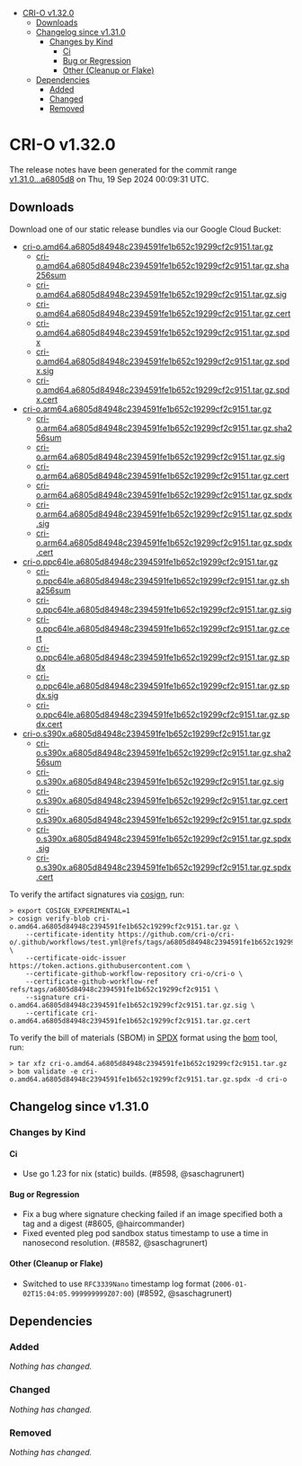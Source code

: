 - [CRI-O v1.32.0](#cri-o-v1320)
  - [Downloads](#downloads)
  - [Changelog since v1.31.0](#changelog-since-v1310)
    - [Changes by Kind](#changes-by-kind)
      - [Ci](#ci)
      - [Bug or Regression](#bug-or-regression)
      - [Other (Cleanup or Flake)](#other-cleanup-or-flake)
  - [Dependencies](#dependencies)
    - [Added](#added)
    - [Changed](#changed)
    - [Removed](#removed)

# CRI-O v1.32.0

The release notes have been generated for the commit range
[v1.31.0...a6805d8](https://github.com/cri-o/cri-o/compare/v1.31.0...v1.32.0) on Thu, 19 Sep 2024 00:09:31 UTC.

## Downloads

Download one of our static release bundles via our Google Cloud Bucket:

- [cri-o.amd64.a6805d84948c2394591fe1b652c19299cf2c9151.tar.gz](https://storage.googleapis.com/cri-o/artifacts/cri-o.amd64.a6805d84948c2394591fe1b652c19299cf2c9151.tar.gz)
  - [cri-o.amd64.a6805d84948c2394591fe1b652c19299cf2c9151.tar.gz.sha256sum](https://storage.googleapis.com/cri-o/artifacts/cri-o.amd64.a6805d84948c2394591fe1b652c19299cf2c9151.tar.gz.sha256sum)
  - [cri-o.amd64.a6805d84948c2394591fe1b652c19299cf2c9151.tar.gz.sig](https://storage.googleapis.com/cri-o/artifacts/cri-o.amd64.a6805d84948c2394591fe1b652c19299cf2c9151.tar.gz.sig)
  - [cri-o.amd64.a6805d84948c2394591fe1b652c19299cf2c9151.tar.gz.cert](https://storage.googleapis.com/cri-o/artifacts/cri-o.amd64.a6805d84948c2394591fe1b652c19299cf2c9151.tar.gz.cert)
  - [cri-o.amd64.a6805d84948c2394591fe1b652c19299cf2c9151.tar.gz.spdx](https://storage.googleapis.com/cri-o/artifacts/cri-o.amd64.a6805d84948c2394591fe1b652c19299cf2c9151.tar.gz.spdx)
  - [cri-o.amd64.a6805d84948c2394591fe1b652c19299cf2c9151.tar.gz.spdx.sig](https://storage.googleapis.com/cri-o/artifacts/cri-o.amd64.a6805d84948c2394591fe1b652c19299cf2c9151.tar.gz.spdx.sig)
  - [cri-o.amd64.a6805d84948c2394591fe1b652c19299cf2c9151.tar.gz.spdx.cert](https://storage.googleapis.com/cri-o/artifacts/cri-o.amd64.a6805d84948c2394591fe1b652c19299cf2c9151.tar.gz.spdx.cert)
- [cri-o.arm64.a6805d84948c2394591fe1b652c19299cf2c9151.tar.gz](https://storage.googleapis.com/cri-o/artifacts/cri-o.arm64.a6805d84948c2394591fe1b652c19299cf2c9151.tar.gz)
  - [cri-o.arm64.a6805d84948c2394591fe1b652c19299cf2c9151.tar.gz.sha256sum](https://storage.googleapis.com/cri-o/artifacts/cri-o.arm64.a6805d84948c2394591fe1b652c19299cf2c9151.tar.gz.sha256sum)
  - [cri-o.arm64.a6805d84948c2394591fe1b652c19299cf2c9151.tar.gz.sig](https://storage.googleapis.com/cri-o/artifacts/cri-o.arm64.a6805d84948c2394591fe1b652c19299cf2c9151.tar.gz.sig)
  - [cri-o.arm64.a6805d84948c2394591fe1b652c19299cf2c9151.tar.gz.cert](https://storage.googleapis.com/cri-o/artifacts/cri-o.arm64.a6805d84948c2394591fe1b652c19299cf2c9151.tar.gz.cert)
  - [cri-o.arm64.a6805d84948c2394591fe1b652c19299cf2c9151.tar.gz.spdx](https://storage.googleapis.com/cri-o/artifacts/cri-o.arm64.a6805d84948c2394591fe1b652c19299cf2c9151.tar.gz.spdx)
  - [cri-o.arm64.a6805d84948c2394591fe1b652c19299cf2c9151.tar.gz.spdx.sig](https://storage.googleapis.com/cri-o/artifacts/cri-o.arm64.a6805d84948c2394591fe1b652c19299cf2c9151.tar.gz.spdx.sig)
  - [cri-o.arm64.a6805d84948c2394591fe1b652c19299cf2c9151.tar.gz.spdx.cert](https://storage.googleapis.com/cri-o/artifacts/cri-o.arm64.a6805d84948c2394591fe1b652c19299cf2c9151.tar.gz.spdx.cert)
- [cri-o.ppc64le.a6805d84948c2394591fe1b652c19299cf2c9151.tar.gz](https://storage.googleapis.com/cri-o/artifacts/cri-o.ppc64le.a6805d84948c2394591fe1b652c19299cf2c9151.tar.gz)
  - [cri-o.ppc64le.a6805d84948c2394591fe1b652c19299cf2c9151.tar.gz.sha256sum](https://storage.googleapis.com/cri-o/artifacts/cri-o.ppc64le.a6805d84948c2394591fe1b652c19299cf2c9151.tar.gz.sha256sum)
  - [cri-o.ppc64le.a6805d84948c2394591fe1b652c19299cf2c9151.tar.gz.sig](https://storage.googleapis.com/cri-o/artifacts/cri-o.ppc64le.a6805d84948c2394591fe1b652c19299cf2c9151.tar.gz.sig)
  - [cri-o.ppc64le.a6805d84948c2394591fe1b652c19299cf2c9151.tar.gz.cert](https://storage.googleapis.com/cri-o/artifacts/cri-o.ppc64le.a6805d84948c2394591fe1b652c19299cf2c9151.tar.gz.cert)
  - [cri-o.ppc64le.a6805d84948c2394591fe1b652c19299cf2c9151.tar.gz.spdx](https://storage.googleapis.com/cri-o/artifacts/cri-o.ppc64le.a6805d84948c2394591fe1b652c19299cf2c9151.tar.gz.spdx)
  - [cri-o.ppc64le.a6805d84948c2394591fe1b652c19299cf2c9151.tar.gz.spdx.sig](https://storage.googleapis.com/cri-o/artifacts/cri-o.ppc64le.a6805d84948c2394591fe1b652c19299cf2c9151.tar.gz.spdx.sig)
  - [cri-o.ppc64le.a6805d84948c2394591fe1b652c19299cf2c9151.tar.gz.spdx.cert](https://storage.googleapis.com/cri-o/artifacts/cri-o.ppc64le.a6805d84948c2394591fe1b652c19299cf2c9151.tar.gz.spdx.cert)
- [cri-o.s390x.a6805d84948c2394591fe1b652c19299cf2c9151.tar.gz](https://storage.googleapis.com/cri-o/artifacts/cri-o.s390x.a6805d84948c2394591fe1b652c19299cf2c9151.tar.gz)
  - [cri-o.s390x.a6805d84948c2394591fe1b652c19299cf2c9151.tar.gz.sha256sum](https://storage.googleapis.com/cri-o/artifacts/cri-o.s390x.a6805d84948c2394591fe1b652c19299cf2c9151.tar.gz.sha256sum)
  - [cri-o.s390x.a6805d84948c2394591fe1b652c19299cf2c9151.tar.gz.sig](https://storage.googleapis.com/cri-o/artifacts/cri-o.s390x.a6805d84948c2394591fe1b652c19299cf2c9151.tar.gz.sig)
  - [cri-o.s390x.a6805d84948c2394591fe1b652c19299cf2c9151.tar.gz.cert](https://storage.googleapis.com/cri-o/artifacts/cri-o.s390x.a6805d84948c2394591fe1b652c19299cf2c9151.tar.gz.cert)
  - [cri-o.s390x.a6805d84948c2394591fe1b652c19299cf2c9151.tar.gz.spdx](https://storage.googleapis.com/cri-o/artifacts/cri-o.s390x.a6805d84948c2394591fe1b652c19299cf2c9151.tar.gz.spdx)
  - [cri-o.s390x.a6805d84948c2394591fe1b652c19299cf2c9151.tar.gz.spdx.sig](https://storage.googleapis.com/cri-o/artifacts/cri-o.s390x.a6805d84948c2394591fe1b652c19299cf2c9151.tar.gz.spdx.sig)
  - [cri-o.s390x.a6805d84948c2394591fe1b652c19299cf2c9151.tar.gz.spdx.cert](https://storage.googleapis.com/cri-o/artifacts/cri-o.s390x.a6805d84948c2394591fe1b652c19299cf2c9151.tar.gz.spdx.cert)

To verify the artifact signatures via [cosign](https://github.com/sigstore/cosign), run:

```console
> export COSIGN_EXPERIMENTAL=1
> cosign verify-blob cri-o.amd64.a6805d84948c2394591fe1b652c19299cf2c9151.tar.gz \
    --certificate-identity https://github.com/cri-o/cri-o/.github/workflows/test.yml@refs/tags/a6805d84948c2394591fe1b652c19299cf2c9151 \
    --certificate-oidc-issuer https://token.actions.githubusercontent.com \
    --certificate-github-workflow-repository cri-o/cri-o \
    --certificate-github-workflow-ref refs/tags/a6805d84948c2394591fe1b652c19299cf2c9151 \
    --signature cri-o.amd64.a6805d84948c2394591fe1b652c19299cf2c9151.tar.gz.sig \
    --certificate cri-o.amd64.a6805d84948c2394591fe1b652c19299cf2c9151.tar.gz.cert
```

To verify the bill of materials (SBOM) in [SPDX](https://spdx.org) format using the [bom](https://sigs.k8s.io/bom) tool, run:

```console
> tar xfz cri-o.amd64.a6805d84948c2394591fe1b652c19299cf2c9151.tar.gz
> bom validate -e cri-o.amd64.a6805d84948c2394591fe1b652c19299cf2c9151.tar.gz.spdx -d cri-o
```

## Changelog since v1.31.0

### Changes by Kind

#### Ci
 - Use go 1.23 for nix (static) builds. (#8598, @saschagrunert)

#### Bug or Regression
 - Fix a bug where signature checking failed if an image specified both a tag and a digest (#8605, @haircommander)
 - Fixed evented pleg pod sandbox status timestamp to use a time in nanosecond resolution. (#8582, @saschagrunert)

#### Other (Cleanup or Flake)
 - Switched to use `RFC3339Nano` timestamp log format (`2006-01-02T15:04:05.999999999Z07:00`) (#8592, @saschagrunert)

## Dependencies

### Added
_Nothing has changed._

### Changed
_Nothing has changed._

### Removed
_Nothing has changed._
